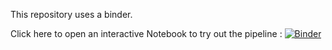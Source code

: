 This repository uses a binder.

Click here to open an interactive Notebook to try out the pipeline :
[![Binder](https://mybinder.org/badge_logo.svg)](https://mybinder.org/v2/gh/BorisLerais/SpatialExperiment-analysis/HEAD)

